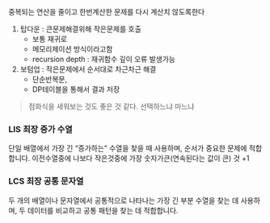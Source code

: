 중복되는 연산을 줄이고 한번계산한 문제를 다시 계산치 않도록한다

1. 탑다운 : 큰문제해결위해 작은문제를 호출 
	- 보통 재귀로
	- 메모리제이션 방식이라고함
	- recursion depth : 재귀함수 깊이 오류 발생가능
2.  보텀업 : 작은문제에서 순서대로 차근차근 해결 
	- 단순반복문,
	- DP테이블을 통해서 결과 저장

> 점화식을 세워보는 것도 좋은 것 같다.
> 선택하느냐 마느냐


### LIS  최장 증가 수열
단일 배열에서 가장 긴 “증가하는” 수열을 찾을 때 사용하며, 순서가 중요한 문제에 적합합니다.
이전수열중에 나보다 작은것중에 가장 숫자가큰(연속된다는 값이 큰) 것 +1
### LCS  최장 공통 문자열
두 개의 배열이나 문자열에서 공통적으로 나타나는 가장 긴 부분 수열을 찾는 데 사용하며, 두 데이터를 비교하고 공통 패턴을 찾는 데 적합합니다.
